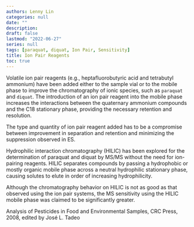 ```yaml
---
authors: Lenny Lin
categories: null
date: ""
description: 
draft: false
lastmod: "2022-06-27"
series: null
tags: [paraquat, diquat, Ion Pair, Sensitivity]
title: Ion Pair Reagents
toc: true
---
```




<!--more-->

Volatile ion pair reagents (e.g., heptafluorobutyric acid and tetrabutyl ammonium) have been added either to the sample vial or to the mobile phase to improve the chromatography of ionic species, such as `paraquat` and `diquat`.  The introduction of an ion pair reagent into the mobile phase increases the interactions between the quaternary ammonium compounds and the C18 stationary phase, providing the necessary retention and resolution.   

The type and quantity of ion pair reagent added has to be a compromise between improvement in separation and retention and minimizing the suppression observed in ES.   

Hydrophilic interaction chromatography (HILIC) has been explored for the determination of paraquat and diquat by MS/MS without the need for ion-pairing reagents. HILIC separates compounds by passing a hydrophobic or mostly organic mobile phase across a neutral hydrophilic stationary phase, causing solutes to elute in order of increasing hydrophilicity.  

Although the chromatography behavior on HILIC is not as good as that observed using the ion pair systems, the MS sensitivity using the HILIC mobile phase was claimed to be significantly greater. 

Analysis of Pesticides in Food and Environmental Samples, CRC Press, 2008, edited by Jos&eacute; L. Tadeo